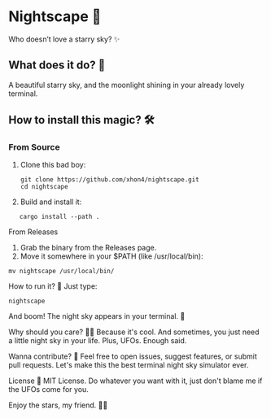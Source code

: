 # Nightscape 🌌
Who doesn’t love a starry sky? ✨

## What does it do? 🤔
A beautiful starry sky, and the moonlight shining in your already lovely terminal.


## How to install this magic? 🛠️
### From Source
1. Clone this bad boy:
   ```
   git clone https://github.com/xhon4/nightscape.git
   cd nightscape
   ```
2. Build and install it:
```
   cargo install --path .
```   
From Releases
1. Grab the binary from the Releases page.
2. Move it somewhere in your $PATH (like /usr/local/bin):
```
mv nightscape /usr/local/bin/
```
How to run it? 🚀
Just type:
```
nightscape
```
And boom! The night sky appears in your terminal. 🌠

Why should you care? 🤷‍♂️
Because it's cool. And sometimes, you just need a little night sky in your life. Plus, UFOs. Enough said.

Wanna contribute? 🤝
Feel free to open issues, suggest features, or submit pull requests. Let's make this the best terminal night sky simulator ever.

License 📜
MIT License. Do whatever you want with it, just don't blame me if the UFOs come for you.

Enjoy the stars, my friend. 🌌✨
